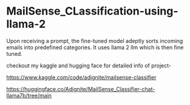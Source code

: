 # MailSense_CLassification-using-llama-2
Upon receiving a prompt, the fine-tuned model adeptly sorts incoming emails into predefined categories.
It uses llama 2 llm which is then fine tuned.


checkout my kaggle and hugging face for detailed info of project-

https://www.kaggle.com/code/adignite/mailsense-classifier

https://huggingface.co/Adignite/MailSense_Classifier-chat-llama7b/tree/main
